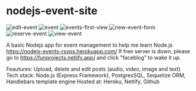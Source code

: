 # nodejs-event-site
![edit-event](https://user-images.githubusercontent.com/52366079/141223382-875c3b69-9834-4c54-93f3-65a808a71d07.PNG)
![event](https://user-images.githubusercontent.com/52366079/141223385-db7f6215-1501-45db-b63d-9b6391b87ca5.PNG)
![events-first-view](https://user-images.githubusercontent.com/52366079/141223393-f1d074a8-0a67-4f1d-8558-8bd9a92e860c.PNG)
![new-event-form](https://user-images.githubusercontent.com/52366079/141223407-723a2fbf-1288-437d-ad4c-addb3983f3c4.PNG)
![reserve-event](https://user-images.githubusercontent.com/52366079/141223415-e734d6cd-81ba-455f-8b9a-d3cf1f199ef6.PNG)
![view-event](https://user-images.githubusercontent.com/52366079/141223419-a3a855f1-9780-4061-b540-18b538edb4e4.PNG)

A basic Nodejs app for event management to help me learn Node.js https://nodejs-events-rsvps.herokuapp.com/
If free server is down, please go to https://funprojects.netlify.app/ and click "faceblog" to wake it up.

Feautures: Upload, delete and edit posts (audio, video, image and text)
Tech stack: Node.js (Express Framework), PostgresSQL, Sequelize ORM, Handlebars template engine 
Hosted at: Heroku, Netlify, Github
